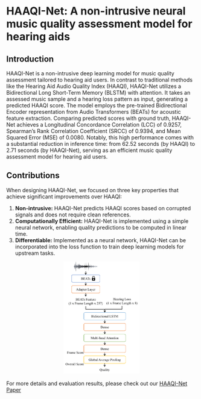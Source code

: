 # HAAQI-Net: A non-intrusive neural music quality assessment model for hearing aids

## Introduction
HAAQI-Net is a non-intrusive deep learning model for music quality assessment tailored to hearing aid users. In contrast to traditional methods like the Hearing Aid Audio Quality Index (HAAQI), HAAQI-Net utilizes a Bidirectional Long Short-Term Memory (BLSTM) with attention. It takes an assessed music sample and a hearing loss pattern as input, generating a predicted HAAQI score. The model employs the pre-trained Bidirectional Encoder representation from Audio Transformers (BEATs) for acoustic feature extraction. Comparing predicted scores with ground truth, HAAQI-Net achieves a Longitudinal Concordance Correlation (LCC) of 0.9257, Spearman’s Rank Correlation Coefficient (SRCC) of 0.9394, and Mean Squared Error (MSE) of 0.0080. Notably, this high performance comes with a substantial reduction in inference time: from 62.52 seconds (by HAAQI) to 2.71 seconds (by HAAQI-Net), serving as an efficient music quality assessment model for hearing aid users.

## Contributions
When designing HAAQI-Net, we focused on three key properties that achieve significant improvements over HAAQI:
1. **Non-intrusive:** HAAQI-Net predicts HAAQI scores based on corrupted signals and does not require clean references.
2. **Computationally Efficient:** HAAQI-Net is implemented using a simple neural network, enabling quality predictions to be computed in linear time.
3. **Differentiable:** Implemented as a neural network, HAAQI-Net can be incorporated into the loss function to train deep learning models for upstream tasks.

<p align="center">
  <img width="40%" src="https://github.com/dyahayumgw/HAAQI-Net/blob/main/pic/HAAQI-Net.png" alt="HAAQI-Net">
</p>

For more details and evaluation results, please check out our [HAAQI-Net Paper](https://arxiv.org/abs/2401.01145)
